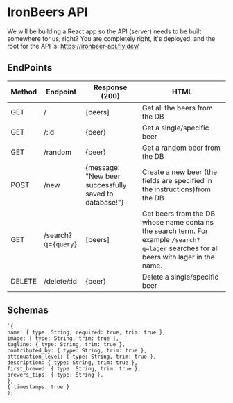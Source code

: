 # IronBeers API
We will be building a React app so the API (server) needs to be built somewhere for us, right? You are completely right, it's deployed, and the root for the API is: https://ironbeer-api.fly.dev/
## EndPoints




|       Method         |Endpoint     |   Response (200)                  |HTML                         |
|----------------|-------------------|------------|-----------------------------|
|GET|/|[beers]          |  Get all the beers from the DB
|GET        |/:id         |{beer}         |Get a single/specific beer
|GET          |/random |{beer}   |Get a random beer from the DB
|POST          |/new|{message: "New beer successfully saved to database!"}  |Create a new beer (the fields are specified in the instructions)from the DB
|GET          |  /search?q=`{query}` |[beers]   |Get beers from the DB whose name contains the search term. For example `/search?q=lager` searches for all beers with lager in the name.
|DELETE        |/delete/:id      |{beer}         |Delete a single/specific beer



## Schemas
    
    `{    
    name: { type: String, required: true, trim: true },    
    image: { type: String, trim: true },    
    tagline: { type: String, trim: true },    
    contributed_by: { type: String, trim: true },    
    attenuation_level: { type: String, trim: true },    
    description: { type: String, trim: true },    
    first_brewed: { type: String, trim: true },    
    brewers_tips: { type: String },    
    },    
    { timestamps: true }    
    );` 

